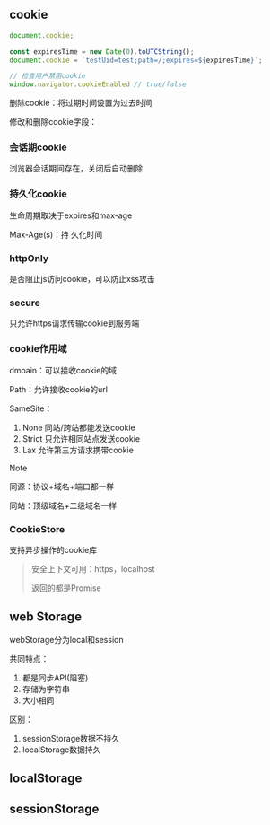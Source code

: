 ## cookie

```js
document.cookie;

const expiresTime = new Date(0).toUTCString();
document.cookie = `testUid=test;path=/;expires=${expiresTime}`;

// 检查用户禁用cookie
window.navigator.cookieEnabled // true/false
```

删除cookie：将过期时间设置为过去时间

修改和删除cookie字段：



### 

### 会话期cookie

浏览器会话期间存在，关闭后自动删除

### 持久化cookie

生命周期取决于expires和max-age

Max-Age(s)：持 久化时间

### httpOnly

是否阻止js访问cookie，可以防止xss攻击

### secure

只允许https请求传输cookie到服务端

### cookie作用域

dmoain：可以接收cookie的域

Path：允许接收cookie的url

SameSite：

1. None 同站/跨站都能发送cookie
2. Strict 只允许相同站点发送cookie
3. Lax 允许第三方请求携带cookie

> [!note]
>
> 同源：协议+域名+端口都一样
>
> 同站：顶级域名+二级域名一样

### CookieStore

支持异步操作的cookie库

> 安全上下文可用：https，localhost
>
> 返回的都是Promise

## web Storage

webStorage分为local和session

共同特点：

1. 都是同步API(阻塞)
2. 存储为字符串
3. 大小相同

区别：

1. sessionStorage数据不持久
2. localStorage数据持久



## localStorage



## sessionStorage



